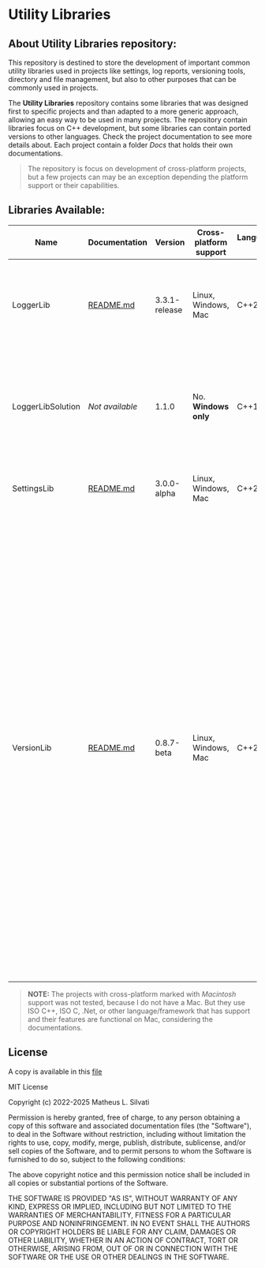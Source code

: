 # Utility Libraries

## About Utility Libraries repository:

This repository is destined to store the development of important common utility libraries used in projects like settings, log reports, versioning tools, directory and file management, but also to other purposes that can be commonly used in projects.

The **Utility Libraries** repository contains some libraries that was designed first to specific projects and than adapted to a more generic approach, allowing an easy way to be used in many projects. The repository contain libraries focus on C++ development, but some libraries can contain ported versions to other languages. Check the project documentation to see more details about. Each project contain a folder *Docs* that holds their own documentations.

> The repository is focus on development of cross-platform projects, but a few projects can may be an exception depending the platform support or their capabilities.

## Libraries Available:

| Name | Documentation | Version | Cross-platform support | Languages/Frameworks Available | Development branch | Notes |
| ---- | ------------- | ------- | ---------------------- | ------------------------------ | ------------------ | ----- |
| LoggerLib | [README.md](/Libraries/LoggerLib/README.md) | 3.3.1-release | Linux, Windows, Mac | C++20 | `LoggerLibDev` | Redesigned LoggerLibSolution with support to cross-platform and *wide strings* (`LoggerW` class), useful on Windows systems. |
| LoggerLibSolution | *Not available* | 1.1.0 | No. **Windows only** | C++17 | `LoggerLibDev` | This is a deprecated project that was part from another one. Is recommended to use `LoggerLib` that has cross-platform support and receives constant updates |
| SettingsLib | [README.md](/Libraries/SettingsLib/README.md) | 3.0.0-alpha | Linux, Windows, Mac | C++20 | `SettingsLibDev` | This project is under development and was not merged into `master` |
| VersionLib | [README.md](/Libraries/VersionLib/VersionLib/README.md) | 0.8.7-beta | Linux, Windows, Mac | C++20 | `VersionLibDev` | Version Library is design to easily create relations between version information available in a program and other libraries, allowing to make fast tests of compatible versions. This library is focus on provide [semantic versioning](https://semver.org/spec/v2.0.0.html) support. It can also be permissive on other version formats, check the documentation for more details. **NOTE: The version 0.8.5-beta introduces experimental constructors in `VersionData` class with different parameter positions. This modification can break programs that consume the older versions of this library. It's possible to disable the experimental features and make it work as the older version. Check the documentation to see more details.** |

> **NOTE:** The projects with cross-platform marked with *Macintosh* support was not tested, because I do not have a Mac. But they use ISO C++, ISO C, .Net, or other language/framework that has support and their features are functional on Mac, considering the documentations.

## License

A copy is available in this [file](/LICENSE.txt)

MIT License

Copyright (c) 2022-2025 Matheus L. Silvati

Permission is hereby granted, free of charge, to any person obtaining a copy
of this software and associated documentation files (the "Software"), to deal
in the Software without restriction, including without limitation the rights
to use, copy, modify, merge, publish, distribute, sublicense, and/or sell
copies of the Software, and to permit persons to whom the Software is
furnished to do so, subject to the following conditions:

The above copyright notice and this permission notice shall be included in all
copies or substantial portions of the Software.

THE SOFTWARE IS PROVIDED "AS IS", WITHOUT WARRANTY OF ANY KIND, EXPRESS OR
IMPLIED, INCLUDING BUT NOT LIMITED TO THE WARRANTIES OF MERCHANTABILITY,
FITNESS FOR A PARTICULAR PURPOSE AND NONINFRINGEMENT. IN NO EVENT SHALL THE
AUTHORS OR COPYRIGHT HOLDERS BE LIABLE FOR ANY CLAIM, DAMAGES OR OTHER
LIABILITY, WHETHER IN AN ACTION OF CONTRACT, TORT OR OTHERWISE, ARISING FROM,
OUT OF OR IN CONNECTION WITH THE SOFTWARE OR THE USE OR OTHER DEALINGS IN THE
SOFTWARE.